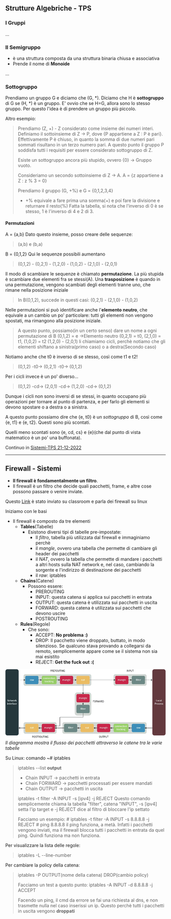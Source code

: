 ## Strutture Algebriche - TPS

### I Gruppi

...

### Il Semigruppo
- è una struttura composta da una struttura binaria chiusa e associativa
- Prende il nome di **Monoide**

...

### Sottogruppo
Prendiamo un gruppo G e diciamo che (G, \*).
Diciamo che H è **sottogruppo** di G se (H, \*) è un gruppo.
E' ovvio che se H=G, allora sono lo stesso gruppo.
Per questo l'idea è di prendere un gruppo più piccolo.

Altro esempio:
>Prendiamo (Z, +) - Z considerato come insieme dei numeri interi.
>Definiamo il sottoinsieme di Z -> P, dove {P appartiene a Z : P è pari}.
>Effettivamente P è chiuso, in quanto la somma di due numeri pari sommati risultano in un terzo numero pari.
>A questo punto il gruppo P soddisfa tutti i requisiti per essere considerato sottogruppo di Z.
>
>Esiste un sottogruppo ancora più stupido, ovvero {0} -> Gruppo vuoto.
>
>Consideriamo un secondo sottoinsieme di Z -> A.
>A = {z appartiene a Z : z % 3 = 0}
>
>Prendiamo il gruppo (G, +%) e G = {0,1,2,3,4}
>- +% equivale a fare prima una somma(+) e poi fare la divisione e returnare il resto(%)
>Fatta la tabella, si nota che l'inverso di 0 è se stesso, 1 è l'inverso di 4 e 2 di 3.

#### Permutazioni
A = {a,b}
Dato questo insieme, posso creare delle sequenze:
>(a,b) e (b,a)

B = {0,1,2}
Qui le sequenze possibili aumentano
>(0,1,2) - (0,2,1) - (1,2,0) - (1,0,2) - (2,1,0) - (2,0,1)

Il modo di scambiare le sequenze è chiamato **permutazione**.
La più stupida è scambiare due elementi fra se stessi(A).
Una **trasposizione** è quando in una permutazione, vengono scambiati degli elementi tranne uno, che rimane nella posizione iniziale
>In B(0,1,2), succede in questi casi:
>(0,2,1) - (2,1,0) - (1,0,2)

Nelle permutazioni si può identificare anche l'**elemento neutro**, che equivale a un cambio un po' particolare: tutti gli elementi non vengono spostati, ma rimangono alla posizione iniziale.
>A questo punto, possiamo(in un certo senso) dare un nome a ogni permutazione di B
>(0,1,2) = e ->Elemento neutro
>(0,2,1) = t0, (2,1,0) = t1, (1,0,2) = t2
>(1,2,0) - (2,0,1) li chiamiamo cicli, perchè notiamo che gli elementi shiftano a sinistra(primo caso) o a destra(Secondo caso)

Notiamo anche che t0 è inverso di se stesso, così come t1 e t2!
>(0,1,2) -t0-> (0,2,1) -t0-> (0,1,2)

Per i cicli invece è un po' diverso...
>(0,1,2) -cd-> (2,0,1) -cd-> (1,2,0) -cd-> (0,1,2)

Dunque i cicli non sono inversi di se stessi, in quanto occupano più operazioni per tornare al punto di partenza, e per farlo gli elementi si devono spostare o a destra o a sinistra.

A questo punto possiamo dire che {e, t0} è un *sottogruppo* di B, così come {e, t1} e {e, t2}.
Questi sono più scontati.

Quelli meno scontati sono {e, cd, cs} e {e}(che dal punto di vista matematico è un po' una buffonata).

Continuo in [Sistemi-TPS 21-12-2022](Sistemi-TPS%2021-12-2022.md)

------------------------
## Firewall - Sistemi
- **Il firewall è fondamentalmente un filtro**.
- Il firewall è un filtro che decide quali pacchetti, frame, e altre cose possono passare o venire inviate.

Questo [Link](https://www.booleanworld.com/depth-guide-iptables-linux-firewall/) è stato inviato su classroom e parla dei firewall su linux

Iniziamo con le basi
- Il firewall è composto da tre elementi
	- **Tables**(Tabelle)
		- Esistono diversi tipi di tabelle pre-impostate:
			- Il *filtro*, tabella più utilizzata dal firewall e immaginiamo perchè
			- il *mangle*, ovvero una tabella che permette di cambiare gli header dei pacchetti
			- il *NAT*, ovvero la tabella che permette di mandare i pacchetti a altri hosts sulla NAT network e, nel caso, cambiando la sorgente e l'indirizzo di destinazione dei pacchetti
			- il *raw*: iptables
	- **Chains**(Catene)
		- Possono essere:
			- PREROUTING
			- INPUT: questa catena si applica sui pacchetti in entrata
			- OUTPUT: questa catena è utilizzata sui pacchetti in uscita
			- FORWARD: questa catena è utilizzata sui pacchetti che devono uscire
			- POSTROUTING
	- **Rules**(Regole)
		- Che sono:
			- ACCEPT: **No problema :)**
			- DROP: Il pacchetto viene droppato, buttato, in modo silenzioso. Se qualcuno stava provando a collegarsi da remoto, semplicemente appare come se il sistema non sia mai esistito
			- REJECT: **Get the fuck out :(**

![image](Untitled-Diagram.webp)
*Il diagramma mostra il flusso dei pacchetti attraverso le catene tra le varie tabelle*

Su Linux: comando ~\# iptables
>iptables --list
>**output**
>- Chain INPUT -> pacchetti in entrata
>- Chain FORWARD -> pacchetti processati per essere mandati
>- Chain OUTPUT -> pacchetti in uscita
>
>iptables -t filter -A INPUT -s [ipv4] -j REJECT
>Questo comando semplicemente chiama la tabella "filter", catena "INPUT", -s [ipv4] setta l'ip target e -j REJECT dice al filtro di bloccare l'ip settato
>
>Facciamo un esempio:
>\# iptables -t filter -A INPUT -s 8.8.8.8 -j REJECT
>\# ping 8.8.8.8
>il ping funziona, a metà. Infatti i pacchetti vengono inviati, ma il firewall blocca tutti i pacchetti in entrata da quel ping. Quindi funziona ma non funziona.

Per visualizzare la lista delle regole:
>iptables -L --line-number

Per cambiare la policy della catena:
>iptables -P OUTPUT(nome della catena) DROP(cambio policy)
>
>Facciamo un test a questo punto:
>iptables -A INPUT -d 8.8.8.8 -j ACCEPT
>
>Facendo un ping, il cmd da errore se fai una richiesta al dns, e non trasmette nulla nel caso inserissi un ip. Questo perchè tutti i pacchetti in uscita vengono **droppati**

